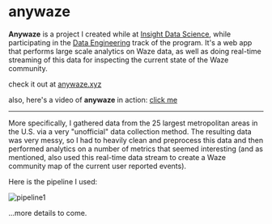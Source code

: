 # anywaze

**Anywaze** is a project I created while at [Insight Data Science](http://insightdatascience.com), while participating in the [Data Engineering](http://insightdataengineering.com) track of the program.  It's a web app that performs large scale analytics on Waze data, as well as doing real-time streaming of this data for inspecting the current state of the Waze community.  

check it out at [anywaze.xyz](http://anywaze.xyz)

also, here's a video of **anywaze** in action: [click me](TODO)

_________________________________________________________

More specifically, I gathered data from the 25 largest metropolitan areas in the U.S. via a very "unofficial" data collection method.  The resulting data was very messy, so I had to heavily clean and preprocess this data and then performed analytics on a number of metrics that seemed interesting (and as mentioned, also used this real-time data stream to create a Waze community map of the current user reported events).

Here is the pipeline I used:

![pipeline1](https://github.com/jgors/anywaze/blob/master/misc/pipeline1.png)

...more details to come.
